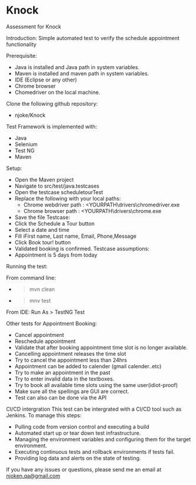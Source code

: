 # Knock
Assessment for Knock

Introduction:
Simple automated test to verify the schedule appointment functionality

Prerequisite:
- Java is installed and Java path in system variables. 
- Maven is installed and maven path in system variables.
- IDE (Eclipse or any other)
- Chrome browser
- Chomedriver on the local machine. 

Clone the following github repository:
- njoke/Knock

Test Framework is implemented with:
- Java
- Selenium
- Test NG
- Maven

Setup:
- Open the Maven project
- Navigate to src/test/java.testcases
- Open the testcase scheduletourTest
- Replace the following with your local paths:
	- Chrome webdriver path : <YOURPATH\\drivers\\chromedriver.exe
	- Chrome browser path : <YOURPATH\\drivers\\chrome.exe
- Save the file
Testcase:
 - Click the Schedule a Tour button
 - Select a date and time
 - Fill iFirst name, Last name, Email, Phone,Message
 - Click Book tour! button
 - Validated booking is confirmed.
Testcase assumptions:
 - Appointment is 5 days from today

Running the test:

From command line:
* >mvn clean
* >mnv test
	
From IDE:
Run As > TestNG Test
	
Other tests for Appointment Booking:
- Cancel appointment
- Reschedule appointment
- Validate that after booking appointment time slot is no longer available.
- Cancelling appointment releases the time slot
- Try to cancel the appointment less than 24hrs
- Appointment can be added to calender (gmail calender..etc)
- Try to make an appointment in the past
- Try to enter invalid data in the textboxes.
- Try to book all available time slots using the same user(idiot-proof)
- Make sure all the spellings are GUI are correct.
- Test can also can be done via the API
	
CI/CD intergration
This test can be intergrated with a CI/CD tool such as Jenkins. To manage this steps:
- Pulling code from version control and executing a build
- Automated start up or tear down test infrastructure.
- Managing the environment variables and configuring them for the target environment.
- Executing continuous tests and rollback environments if tests fail.
- Providing log data and alerts on the state of testing.

If you have any issues or questions, please send me an email at njoken.qa@gmail.com
